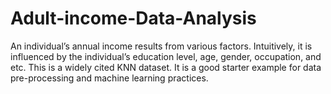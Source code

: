 # Adult-income-Data-Analysis
An individual’s annual income results from various factors. Intuitively, it is influenced by the individual’s education level, age, gender, occupation, and etc.  This is a widely cited KNN dataset. It is a good starter example for data pre-processing and machine learning practices.
